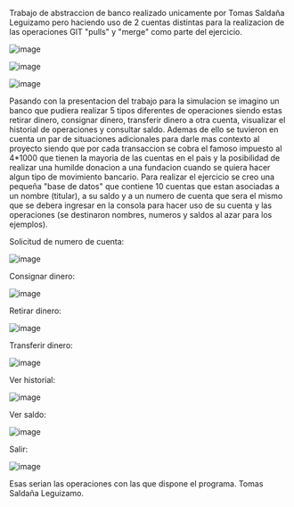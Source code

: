 Trabajo de abstraccion de banco realizado unicamente por Tomas Saldaña Leguizamo pero haciendo uso
de 2 cuentas distintas para la realizacion de las operaciones GIT "pulls" y "merge" como parte del 
ejercicio.

![image](https://github.com/user-attachments/assets/c3755ea1-f5fa-43cb-a1a5-fb26b9e45918)

![image](https://github.com/user-attachments/assets/13ee8139-942a-46a3-ac7d-6e33171c83f1)

![image](https://github.com/user-attachments/assets/62d5ca85-e934-47cf-97fa-56aaab49c1ec)

Pasando con la presentacion del trabajo para la simulacion se imagino un banco que pudiera realizar
5 tipos diferentes de operaciones siendo estas retirar dinero, consignar dinero, transferir dinero
a otra cuenta, visualizar el historial de operaciones y consultar saldo. Ademas de ello se tuvieron 
en cuenta un par de situaciones adicionales para darle mas contexto al proyecto siendo que por cada
transaccion se cobra el famoso impuesto al 4*1000 que tienen la mayoria de las cuentas en el pais y
la posibilidad de realizar una humilde donacion a una fundacion cuando se quiera hacer algun tipo de
movimiento bancario.
Para realizar el ejercicio se creo una pequeña "base de datos" que contiene 10 cuentas que estan
asociadas a un nombre (titular), a su saldo y a un numero de cuenta que sera el mismo que se debera
ingresar en la consola para hacer uso de su cuenta y las operaciones (se destinaron nombres, numeros
y saldos al azar para los ejemplos).

Solicitud de numero de cuenta:

![image](https://github.com/user-attachments/assets/a34cbcee-4db0-43e0-94a9-d887edaf7f0e)


Consignar dinero:

![image](https://github.com/user-attachments/assets/8315dcdf-5073-477f-a141-0a0e0e4ea797)


Retirar dinero:

![image](https://github.com/user-attachments/assets/84028537-ae28-4ca6-848a-af30b83ffa75)


Transferir dinero:

![image](https://github.com/user-attachments/assets/5723ec01-029b-42b4-a64f-d5f9ef81bc80)


Ver historial:

![image](https://github.com/user-attachments/assets/47a38247-0f60-47bf-8c3a-f2671ef2a448)


Ver saldo:

![image](https://github.com/user-attachments/assets/271036d4-e4a0-4651-baf1-8d84f01c7560)


Salir:

![image](https://github.com/user-attachments/assets/61a7c8a6-35ba-43d5-a71f-808109cb0fe2)


Esas serian las operaciones con las que dispone el programa.
Tomas Saldaña Leguizamo.










